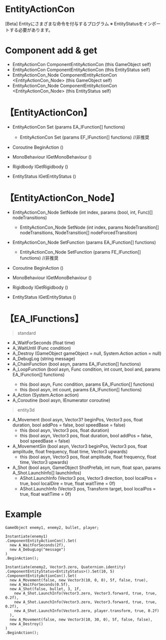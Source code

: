 # EntityActionCon
[Beta] Entityにさまざまな命令を付与するプログラム
※ EntityStatusをインポートする必要があります。


# Component add & get
* EntityActionCon ComponentEntityActionCon (this GameObject self)
* EntityActionCon ComponentEntityActionCon (this EntityStatus self)
* EntityActionCon_Node ComponentEntityActionCon <EntityActionCon_Node> (this GameObject self)
* EntityActionCon_Node ComponentEntityActionCon <EntityActionCon_Node> (this EntityStatus self)

# 【EntityActionCon】
* EntityActionCon Set (params EA_IFunction[] functions)
  - EntityActionCon Set (params EF_IFunction[] functions) //非推奨
* Coroutine BeginAction ()

* MonoBehaviour IGetMonoBehaviour ()
* Rigidbody IGetRigidbody ()
* EntityStatus IGetEntityStatus ()

# 【EntityActionCon_Node】
* EntityActionCon_Node SetNode (int index, params (bool, int, Func<bool>)[] nodeTransitions)
  - EntityActionCon_Node SetNode (int index, params NodeTransition[] nodeTransitions, NodeTransition[] nodeForcedTransition)
* EntityActionCon_Node SetFunction (params EA_IFunction[] functions)
  - EntityActionCon_Node SetFunction (params FE_IFunction[] functions) //非推奨
* Coroutine BeginAction ()
  
* MonoBehaviour IGetMonoBehaviour ()
* Rigidbody IGetRigidbody ()
* EntityStatus IGetEntityStatus ()
  
# 【EA_IFunctions】
> standard
* A_WaitForSeconds (float time)
* A_WaitUntil (Func<bool> condition)
* A_Destroy (GameObject gameObject = null, System.Action action = null)
* A_DebugLog (string message)
* A_ChainFunction (bool asyn, params EA_IFunction[] functions)
* A_LoopFunction (bool asyn, Func<bool> condition, int count, bool and, params EA_IFunction[] functions)
  - this (bool asyn, Func<bool> condition, params EA_IFunction[] functions)
  - this (bool asyn, int count, params EA_IFunction[] functions)
* A_Action (System.Action action)
* A_Coroutine (bool asyn, IEnumerator coroutine)
> entity3d
* A_Movement (bool asyn, Vector3? beginPos, Vector3 pos, float duration, bool addPos = false, bool speedBase = false)
  - this (bool asyn, Vector3 pos, float duration)
  - this (bool asyn, Vector3 pos, float duration, bool addPos = false, bool speedBase = false)
* A_MovementSin (bool asyn, Vector3 beginPos, Vector3 pos, float amplitude, float frequency, float time, Vector3 upwards)
  - this (bool asyn, Vector3 pos, float amplitude, float frequency, float time, Vector3 upwards)
* A_Shot (bool asyn, GameObject ShotPrefab, int num, float span, params A_Shot.LaunchInfo[] launchInfos)
  - AShot.LaunchInfo (Vector3 pos, Vector3 direction, bool localPos = true, bool localDire = true, float waitTime = 0f)
  - AShot.LaunchInfo (Vector3 pos, Transform target, bool localPos = true, float waitTime = 0f)
  
# Example
```
GameObject enemy1, enemy2, bullet, player;
  
Instantiate(enemy1)
.ComponentEntityActionCon().Set(
  new A_WaitForSeconds(2f),
  new A_DebugLog("message")
)
.BeginAction();
  
Instantiate(enemy2, Vector3.zero, Quaternion.identity)
.ComponentEntityStatus<EntityStatus>().Set(10, 5)
.ComponentEntityActionCon().Set(
  new A_Movement(false, new Vector3(10, 0, 0), 5f, false, true),
  new A_WaitForSeconds(0.5f),
  new A_Shot(false, bullet, 3, 1f,
    new A_Shot.LaunchInfo(Vector3.zero, Vector3.forward, true, true, 0.2f),
    new A_Shot.LaunchInfo(Vector3.zero, Vector3.forward, true, true, 0.2f),
    new A_Shot.LaunchInfo(Vector3.zero, player.transform, true, 0.2f)
  ),
  new A_Movement(false, new Vector3(10, 30, 0), 5f, false, false),
  new A_Destroy()
)
.BeginAction();
```
